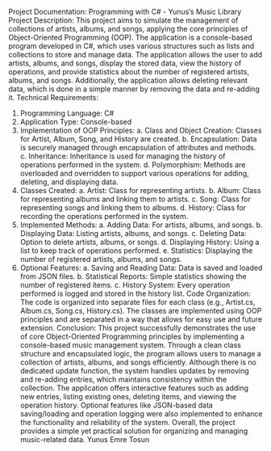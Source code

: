 Project Documentation: Programming with C# - Yunus’s Music Library
Project Description: This project aims to simulate the management of collections of artists,
albums, and songs, applying the core principles of Object-Oriented Programming (OOP). The
application is a console-based program developed in C#, which uses various structures such
as lists and collections to store and manage data.
The application allows the user to add artists, albums, and songs, display the stored data,
view the history of operations, and provide statistics about the number of registered artists,
albums, and songs. Additionally, the application allows deleting relevant data, which is done
in a simple manner by removing the data and re-adding it.
Technical Requirements:
1. Programming Language: C#
2. Application Type: Console-based
3. Implementation of OOP Principles:
a. Class and Object Creation: Classes for Artist, Album, Song, and History are
created.
b. Encapsulation: Data is securely managed through encapsulation of attributes
and methods.
c. Inheritance: Inheritance is used for managing the history of operations
performed in the system.
d. Polymorphism: Methods are overloaded and overridden to support various
operations for adding, deleting, and displaying data.
4. Classes Created:
a. Artist: Class for representing artists.
b. Album: Class for representing albums and linking them to artists.
c. Song: Class for representing songs and linking them to albums.
d. History: Class for recording the operations performed in the system.
5. Implemented Methods:
a. Adding Data: For artists, albums, and songs.
b. Displaying Data: Listing artists, albums, and songs.
c. Deleting Data: Option to delete artists, albums, or songs.
d. Displaying History: Using a list to keep track of operations performed.
e. Statistics: Displaying the number of registered artists, albums, and songs.
6. Optional Features:
a. Saving and Reading Data: Data is saved and loaded from JSON files.
b. Statistical Reports: Simple statistics showing the number of registered items.
c. History System: Every operation performed is logged and stored in the
history list.
Code Organization: The code is organized into separate files for each class (e.g., Artist.cs,
Album.cs, Song.cs, History.cs). The classes are implemented using OOP principles and are
separated in a way that allows for easy use and future extension.
Conclusion: This project successfully demonstrates the use of core Object-Oriented
Programming principles by implementing a console-based music management system.
Through a clean class structure and encapsulated logic, the program allows users to manage
a collection of artists, albums, and songs efficiently. Although there is no dedicated update
function, the system handles updates by removing and re-adding entries, which maintains
consistency within the collection.
The application offers interactive features such as adding new entries, listing existing ones,
deleting items, and viewing the operation history. Optional features like JSON-based data
saving/loading and operation logging were also implemented to enhance the functionality
and reliability of the system.
Overall, the project provides a simple yet practical solution for organizing and managing
music-related data.
Yunus Emre Tosun
